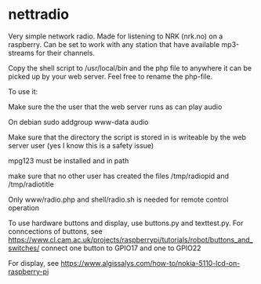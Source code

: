 
# nettradio

Very simple network radio. Made for listening to NRK (nrk.no) on a raspberry. Can be set to work with any station
that have available mp3-streams for their channels.


Copy the shell script to /usr/local/bin and the php file to anywhere it can be picked up by your web server. Feel
free to rename the php-file.

To use it:

Make sure the the user that the web server runs as can play audio

On debian
sudo addgroup www-data audio

Make sure that the directory the script is stored in is writeable by the web server user (yes I know this is a safety issue)

mpg123 must be installed and in path

make sure that no other user has created the files /tmp/radiopid and /tmp/radiotitle


Only www/radio.php and shell/radio.sh is needed for remote control operation

To use hardware buttons and display, use buttons.py and texttest.py. 
For conncections of buttons, see https://www.cl.cam.ac.uk/projects/raspberrypi/tutorials/robot/buttons_and_switches/ 
connect one button to GPIO17 and one to GPIO22

For display, see https://www.algissalys.com/how-to/nokia-5110-lcd-on-raspberry-pi



